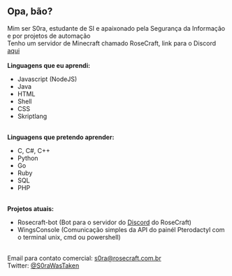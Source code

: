 ## Opa, bão?
Mim ser S0ra, estudante de SI e apaixonado pela Segurança da Informação e por projetos de automação<br/>
Tenho um servidor de Minecraft chamado RoseCraft, link para o Discord [aqui](https://discord.rosecraft.com.br)
<br/><br/>
**Linguagens que eu aprendi:**
- Javascript (NodeJS)
- Java
- HTML
- Shell
- CSS
- Skriptlang
<br/><br/>

**Linguagens que pretendo aprender:**
- C, C#, C++
- Python
- Go
- Ruby
- SQL
- PHP
<br/><br/>

**Projetos atuais:**
- Rosecraft-bot (Bot para o servidor do [Discord](https://discord.rosecraft.com.br) do RoseCraft)
- WingsConsole (Comunicação simples da API do painél Pterodactyl com o terminal unix, cmd ou powershell)
<br/><br/>

Email para contato comercial: [s0ra@rosecraft.com.br](mailto:s0ra@rosecraft.com.br)<br/>
Twitter: [@S0raWasTaken](https://twitter.com/S0raWasTaken)

